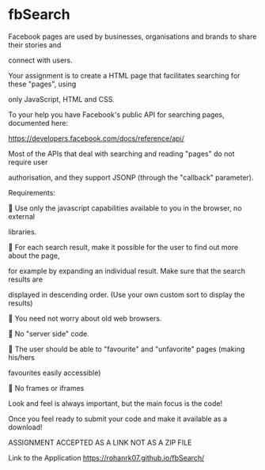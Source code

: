 # fbSearch

Facebook pages are used by businesses, organisations and brands to share their stories and

connect with users.

Your assignment is to create a HTML page that facilitates searching for these &quot;pages&quot;, using

only JavaScript, HTML and CSS.

To your help you have Facebook&#39;s public API for searching pages, documented here:

https://developers.facebook.com/docs/reference/api/

Most of the APIs that deal with searching and reading &quot;pages&quot; do not require user

authorisation, and they support JSONP (through the &quot;callback&quot; parameter).

Requirements:

 Use only the javascript capabilities available to you in the browser, no external

libraries.

 For each search result, make it possible for the user to find out more about the page,

for example by expanding an individual result. Make sure that the search results are

displayed in descending order. (Use your own custom sort to display the results)

 You need not worry about old web browsers.

 No &quot;server side&quot; code.

 The user should be able to &quot;favourite&quot; and &quot;unfavorite&quot; pages (making his/hers

favourites easily accessible)

 No frames or iframes

Look and feel is always important, but the main focus is the code!

Once you feel ready to submit your code and make it available as a download!

ASSIGNMENT ACCEPTED AS A LINK NOT AS A ZIP FILE

Link to the Application https://rohanrk07.github.io/fbSearch/
